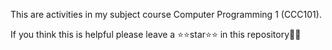 This are activities in my subject course Computer Programming 1 (CCC101).

If you think this is helpful please leave a ⭐⭐star⭐⭐ in this repository👨‍💻